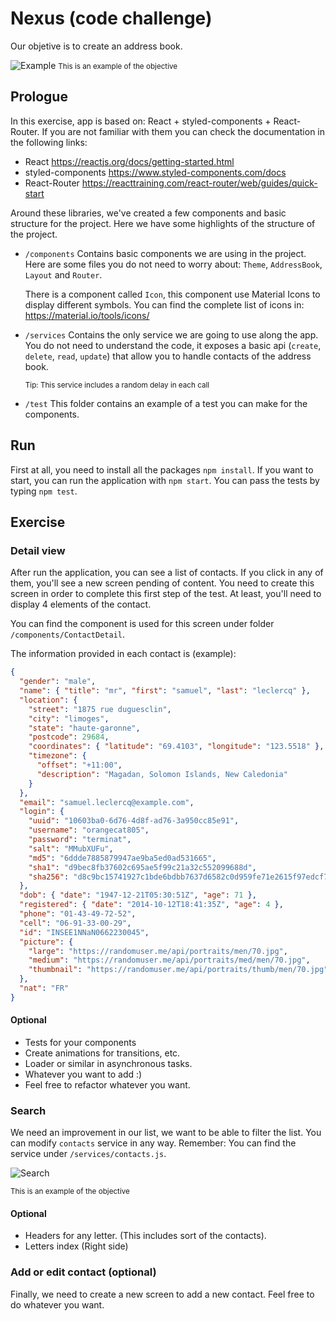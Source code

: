 # Nexus (code challenge)

Our objetive is to create an address book.

![Example](https://user-images.githubusercontent.com/1523379/50910291-ca33ff80-142d-11e9-8b17-97c9faf993cf.png)
<small>This is an example of the objective</small>

## Prologue

In this exercise, app is based on: React + styled-components + React-Router.
If you are not familiar with them you can check the documentation in the
following links:

- React https://reactjs.org/docs/getting-started.html
- styled-components https://www.styled-components.com/docs
- React-Router https://reacttraining.com/react-router/web/guides/quick-start

Around these libraries, we've created a few components and basic structure for
the project. Here we have some highlights of the structure of the project.

- `/components` Contains basic components we are using in the project. Here are
  some files you do not need to worry about: `Theme`, `AddressBook`, `Layout`
  and `Router`.

  There is a component called `Icon`, this component use Material Icons to
  display different symbols. You can find the complete list of icons in:
  https://material.io/tools/icons/

- `/services` Contains the only service we are going to use along the app. You
  do not need to understand the code, it exposes a basic api (`create`,
  `delete`, `read`, `update`) that allow you to handle contacts of the address
  book.

  <small>Tip: This service includes a random delay in each call</small>

- `/test` This folder contains an example of a test you can make for the
  components.

## Run

First at all, you need to install all the packages `npm install`. If you want to
start, you can run the application with `npm start`. You can pass the tests by
typing `npm test`.

## Exercise

### Detail view

After run the application, you can see a list of contacts. If you click in any
of them, you'll see a new screen pending of content. You need to create this
screen in order to complete this first step of the test. At least, you'll need
to display 4 elements of the contact.

You can find the component is used for this screen under folder
`/components/ContactDetail`.

The information provided in each contact is (example):

```json
{
  "gender": "male",
  "name": { "title": "mr", "first": "samuel", "last": "leclercq" },
  "location": {
    "street": "1875 rue duguesclin",
    "city": "limoges",
    "state": "haute-garonne",
    "postcode": 29684,
    "coordinates": { "latitude": "69.4103", "longitude": "123.5518" },
    "timezone": {
      "offset": "+11:00",
      "description": "Magadan, Solomon Islands, New Caledonia"
    }
  },
  "email": "samuel.leclercq@example.com",
  "login": {
    "uuid": "10603ba0-6d76-4d8f-ad76-3a950cc85e91",
    "username": "orangecat805",
    "password": "terminat",
    "salt": "MMubXUFu",
    "md5": "6ddde7885879947ae9ba5ed0ad531665",
    "sha1": "d9bec8fb37602c695ae5f99c21a32c552099688d",
    "sha256": "d8c9bc15741927c1bde6bdbb7637d6582c0d959fe71e2615f97edcf727549355"
  },
  "dob": { "date": "1947-12-21T05:30:51Z", "age": 71 },
  "registered": { "date": "2014-10-12T18:41:35Z", "age": 4 },
  "phone": "01-43-49-72-52",
  "cell": "06-91-33-00-29",
  "id": "INSEE1NNaN0662230045",
  "picture": {
    "large": "https://randomuser.me/api/portraits/men/70.jpg",
    "medium": "https://randomuser.me/api/portraits/med/men/70.jpg",
    "thumbnail": "https://randomuser.me/api/portraits/thumb/men/70.jpg"
  },
  "nat": "FR"
}
```

#### Optional

- Tests for your components
- Create animations for transitions, etc.
- Loader or similar in asynchronous tasks.
- Whatever you want to add :)
- Feel free to refactor whatever you want.

### Search

We need an improvement in our list, we want to be able to filter the list. You
can modify `contacts` service in any way. Remember: You can find the service
under `/services/contacts.js`.

![Search](https://user-images.githubusercontent.com/1523379/50913474-bb048000-1434-11e9-803d-35fb0f596d43.png)

<small>This is an example of the objective</small>

#### Optional

- Headers for any letter. (This includes sort of the contacts).
- Letters index (Right side)

### Add or edit contact (optional)

Finally, we need to create a new screen to add a new contact. Feel free to do
whatever you want.
